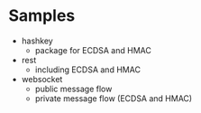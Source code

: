 # Samples

* hashkey
  + package for ECDSA and HMAC
* rest
  + including ECDSA and HMAC
* websocket
  + public message flow
  + private message flow (ECDSA and HMAC)